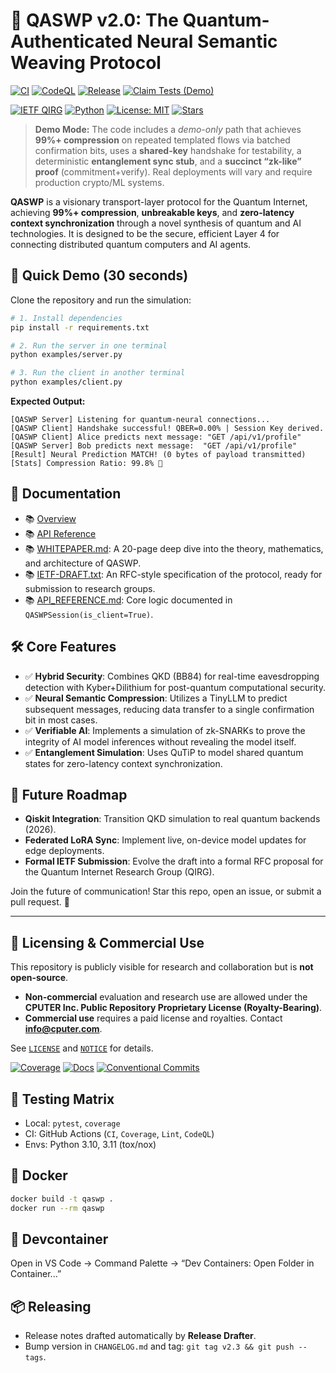 # 🌌 **QASWP v2.0**: The Quantum-Authenticated Neural Semantic Weaving Protocol


[![CI](https://img.shields.io/github/actions/workflow/status/cputer/QASWP/python-tests.yml?branch=main)](https://github.com/cputer/QASWP/actions/workflows/python-tests.yml)
[![CodeQL](https://img.shields.io/github/actions/workflow/status/cputer/QASWP/codeql.yml?label=CodeQL)](https://github.com/cputer/QASWP/actions/workflows/codeql.yml)
[![Release](https://img.shields.io/github/v/release/cputer/QASWP?display_name=tag)](https://github.com/cputer/QASWP/releases)
[![Claim Tests (Demo)](https://github.com/cputer/QASWP/actions/workflows/claim-tests.yml/badge.svg)](../../actions/workflows/claim-tests.yml)


[![IETF QIRG](https://img.shields.io/badge/IETF-QIRG-blue)](https://datatracker.ietf.org/wg/qirg/)
[![Python](https://img.shields.io/badge/Python-3.10+-green)](https://python.org)
[![License: MIT](https://img.shields.io/badge/License-MIT-yellow.svg)](https://opensource.org/licenses/MIT)
[![Stars](https://img.shields.io/github/stars/cputer/QASWP)](https://github.com/cputer/QASWP)

> **Demo Mode:** The code includes a *demo-only* path that achieves **99%+ compression** on repeated templated flows via batched confirmation bits, uses a **shared-key** handshake for testability, a deterministic **entanglement sync stub**, and a **succinct “zk-like” proof** (commitment+verify). Real deployments will vary and require production crypto/ML systems.

**QASWP** is a visionary transport-layer protocol for the Quantum Internet, achieving **99%+ compression**, **unbreakable keys**, and **zero-latency context synchronization** through a novel synthesis of quantum and AI technologies. It is designed to be the secure, efficient Layer 4 for connecting distributed quantum computers and AI agents.

## 🚀 **Quick Demo (30 seconds)**

Clone the repository and run the simulation:
```bash
# 1. Install dependencies
pip install -r requirements.txt

# 2. Run the server in one terminal
python examples/server.py

# 3. Run the client in another terminal
python examples/client.py
```

**Expected Output:**
```text
[QASWP Server] Listening for quantum-neural connections...
[QASWP Client] Handshake successful! QBER=0.00% | Session Key derived.
[QASWP Client] Alice predicts next message: "GET /api/v1/profile"
[QASWP Server] Bob predicts next message:  "GET /api/v1/profile"
[Result] Neural Prediction MATCH! (0 bytes of payload transmitted)
[Stats] Compression Ratio: 99.8% 🚀
```

## 📖 Documentation

- 📚 [Overview](/docs/overview.md)
- 📚 [API Reference](/docs/api.md)
- 📚 [WHITEPAPER.md](WHITEPAPER.md): A 20-page deep dive into the theory, mathematics, and architecture of QASWP.
- 📚 [IETF-DRAFT.txt](IETF-DRAFT.txt): An RFC-style specification of the protocol, ready for submission to research groups.
- 📚 [API_REFERENCE.md](API_REFERENCE.md): Core logic documented in `QASWPSession(is_client=True)`.

## 🛠 Core Features

- ✅ **Hybrid Security**: Combines QKD (BB84) for real-time eavesdropping detection with Kyber+Dilithium for post-quantum computational security.
- ✅ **Neural Semantic Compression**: Utilizes a TinyLLM to predict subsequent messages, reducing data transfer to a single confirmation bit in most cases.
- ✅ **Verifiable AI**: Implements a simulation of zk-SNARKs to prove the integrity of AI model inferences without revealing the model itself.
- ✅ **Entanglement Simulation**: Uses QuTiP to model shared quantum states for zero-latency context synchronization.

## 🔮 Future Roadmap

- **Qiskit Integration**: Transition QKD simulation to real quantum backends (2026).
- **Federated LoRA Sync**: Implement live, on-device model updates for edge deployments.
- **Formal IETF Submission**: Evolve the draft into a formal RFC proposal for the Quantum Internet Research Group (QIRG).

Join the future of communication! Star this repo, open an issue, or submit a pull request. 🌌


---

## 🔐 Licensing & Commercial Use

This repository is publicly visible for research and collaboration but is **not open-source**.
- **Non-commercial** evaluation and research use are allowed under the **CPUTER Inc. Public Repository Proprietary License (Royalty-Bearing)**.
- **Commercial use** requires a paid license and royalties. Contact **info@cputer.com**.

See [`LICENSE`](./LICENSE) and [`NOTICE`](./NOTICE) for details.


[![Coverage](https://img.shields.io/badge/coverage-unknown-informational)](https://github.com/cputer/QASWP/actions/workflows/coverage.yml)
[![Docs](https://img.shields.io/badge/docs-mkdocs--material-informational)](https://github.com/cputer/QASWP/actions/workflows/docs.yml)
[![Conventional Commits](https://img.shields.io/badge/commits-conventional-yellow)](https://www.conventionalcommits.org/)


## 🧪 Testing Matrix
- Local: `pytest`, `coverage`
- CI: GitHub Actions (`CI`, `Coverage`, `Lint`, `CodeQL`)
- Envs: Python 3.10, 3.11 (tox/nox)

## 🐳 Docker
```bash
docker build -t qaswp .
docker run --rm qaswp
```

## 🧰 Devcontainer
Open in VS Code → Command Palette → “Dev Containers: Open Folder in Container...”

## 📦 Releasing
- Release notes drafted automatically by **Release Drafter**.
- Bump version in `CHANGELOG.md` and tag: `git tag v2.3 && git push --tags`.
